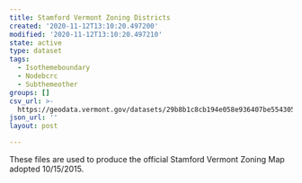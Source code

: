 ```yaml
---
title: Stamford Vermont Zoning Districts
created: '2020-11-12T13:10:20.497200'
modified: '2020-11-12T13:10:20.497210'
state: active
type: dataset
tags:
  - Isothemeboundary
  - Nodebcrc
  - Subthemeother
groups: []
csv_url: >-
  https://geodata.vermont.gov/datasets/29b8b1c8cb194e058e936407be554305_0.csv?outSR=%7B%22latestWkid%22%3A3857%2C%22wkid%22%3A102100%7D
json_url: ''
layout: post

---
```

These files are used to produce the official Stamford Vermont Zoning Map adopted 10/15/2015.
